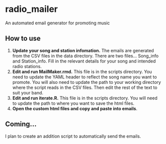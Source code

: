 # radio_mailer
An automated email generator for promoting music

## How to use
1. **Update your song and station infomation.** The emails are generated from the CSV files in the data directory. There are two files... Song_info and Station_info. Fill in the relevant details for your song and intended radio stations. 
2. **Edit and run MailMaker.rmd.** This file is in the scripts directory. You need to update the YAML header to reflect the song name you want to promote. You will also need to update the path to your working directory where the script reads in the CSV files. Then edit the rest of the text to suit your band.
3. **Edit and run iterate.R.** This file is in the scripts directory. You will need to update the path to where you want to save the html files.
4. **Open the custom html files and copy and paste into emails**.

## Coming...
I plan to create an addition script to automatically send the emails.
